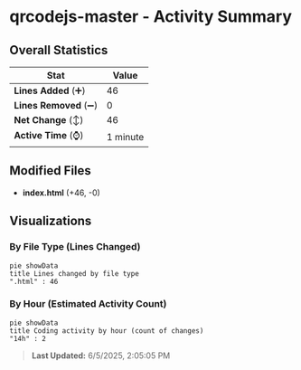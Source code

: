 # qrcodejs-master - Activity Summary 

## Overall Statistics

| Stat                   | Value                                                             |
| ---------------------- | ----------------------------------------------------------------- |
| **Lines Added** (➕)   | 46                                          |
| **Lines Removed** (➖) | 0                                        |
| **Net Change** (↕)    | 46                |
| **Active Time** (⌚)   | 1 minute |


## Modified Files
- **index.html** (+46, -0)

## Visualizations

### By File Type (Lines Changed)

```mermaid
pie showData
title Lines changed by file type
".html" : 46
```

### By Hour (Estimated Activity Count)

```mermaid
pie showData
title Coding activity by hour (count of changes)
"14h" : 2
```


> **Last Updated:** 6/5/2025, 2:05:05 PM